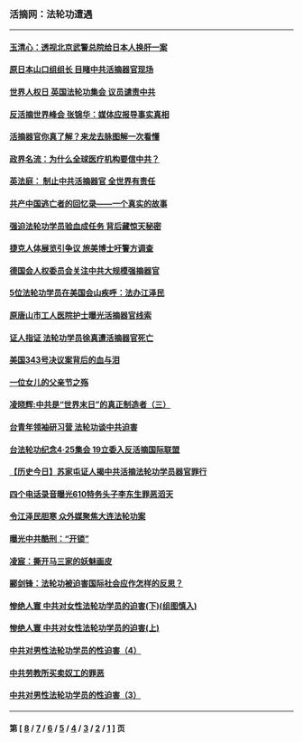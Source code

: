 ### 活摘网：法轮功遭遇
---
#### [玉清心：透视北京武警总院给日本人换肝一案](../../pages/nf5881/n13771978.md?07300430) 
#### [原日本山口组组长 目睹中共活摘器官现场](../../pages/nf5881/n13767360.md?07300430) 
#### [世界人权日 英国法轮功集会 议员谴责中共](../../pages/nf5881/n13431763.md?07300430) 
#### [反活摘世界峰会 张锦华：媒体应报导事实真相](../../pages/nf5881/n13278502.md?07300430) 
#### [活摘器官你真了解？来龙去脉图解一次看懂](../../pages/nf5881/n13013820.md?07300430) 
#### [政界名流：为什么全球医疗机构要信中共？](../../pages/nf5881/n11945479.md?07300430) 
#### [英法庭： 制止中共活摘器官 全世界有责任](../../pages/nf5881/n11330691.md?07300430) 
#### [共产中国逃亡者的回忆录——一个真实的故事](../../pages/nf5881/n10918649.md?07300430) 
#### [强迫法轮功学员验血成任务 背后藏惊天秘密](../../pages/nf5881/n4252384.md?07300430) 
#### [捷克人体展览引争议 旅美博士吁警方调查](../../pages/nf5881/n9429187.md?07300430) 
#### [德国会人权委员会关注中共大规模强摘器官](../../pages/nf5881/n8418950.md?07300430) 
#### [5位法轮功学员在美国会山疾呼：法办江泽民](../../pages/nf5881/n8101519.md?07300430) 
#### [原唐山市工人医院护士曝光活摘器官线索](../../pages/nf5881/n8076384.md?07300430) 
#### [证人指证 法轮功学员徐真遭活摘器官死亡](../../pages/nf5881/n8042467.md?07300430) 
#### [美国343号决议案背后的血与泪](../../pages/nf5881/n8020684.md?07300430) 
#### [一位女儿的父亲节之殇](../../pages/nf5881/n8014122.md?07300430) 
#### [凌晓辉:中共是“世界末日”的真正制造者（三）](../../pages/nf5881/n4210333.md?07300430) 
#### [台青年领袖研习营 法轮功谈中共迫害](../../pages/nf5881/n4141857.md?07300430) 
#### [台法轮功纪念4‧25集会 19立委入反活摘国际联盟](../../pages/nf5881/n4141821.md?07300430) 
#### [【历史今日】苏家屯证人揭中共活摘法轮功学员器官罪行](../../pages/nf5881/n4135912.md?07300430) 
#### [四个电话录音曝光610特务头子李东生罪恶滔天](../../pages/nf5881/n4040060.md?07300430) 
#### [令江泽民胆寒 众外媒聚焦大连法轮功案](../../pages/nf5881/n3932671.md?07300430) 
#### [曝光中共酷刑：“开锁”](../../pages/nf5881/n3889373.md?07300430) 
#### [凌宸：撕开马三家的妖魅画皮](../../pages/nf5881/n3849369.md?07300430) 
#### [郦剑锋：法轮功被迫害国际社会应作怎样的反思？](../../pages/nf5881/n3824560.md?07300430) 
#### [惨绝人寰 中共对女性法轮功学员的迫害(下)(组图慎入)](../../pages/nf5881/n3816285.md?07300430) 
#### [惨绝人寰 中共对女性法轮功学员的迫害(上)](../../pages/nf5881/n3815374.md?07300430) 
#### [中共对男性法轮功学员的性迫害（4）](../../pages/nf5881/n3769144.md?07300430) 
#### [中共劳教所买卖奴工的罪恶](../../pages/nf5881/n3769378.md?07300430) 
#### [中共对男性法轮功学员的性迫害（3）](../../pages/nf5881/n3768231.md?07300430) 

---
#### 第 [ [8](./8.md?07300430) / [7](./7.md?07300430) / [6](./6.md?07300430) / [5](./5.md?07300430) / [4](./4.md?07300430) / [3](./3.md?07300430) / [2](./2.md?07300430) / [1](./1.md?07300430) ] 页
